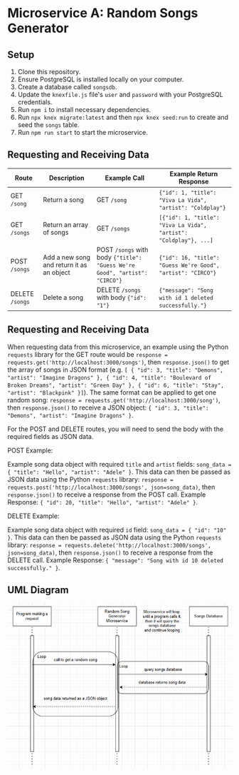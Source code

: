# Microservice A: Random Songs Generator

## Setup
1. Clone this repository.
2. Ensure PostgreSQL is installed locally on your computer.
3. Create a database called `songsdb`.
4. Update the `knexfile.js` file's `user` and `password` with your PostgreSQL credentials.
5. Run `npm i` to install necessary dependencies.
6. Run `npx knex migrate:latest` and then `npx knex seed:run` to create and seed the `songs` table.
7. Run `npm run start` to start the microservice.

## Requesting and Receiving Data
| Route | Description | Example Call | Example Return Response |
| ----- | ----------- | ------------ | ----------------------- |
| GET `/song` | Return a song | GET `/song` | `{"id": 1, "title": "Viva La Vida", "artist": "Coldplay"}` |
| GET `/songs` | Return an array of songs | GET `/songs` | `[{"id": 1, "title": "Viva La Vida", "artist": "Coldplay"}, ...]` |
| POST `/songs` | Add a new song and return it as an object  | POST `/songs` with body `{"title": "Guess We're Good", "artist": "CIRCO"}` | `{"id": 16, "title": "Guess We're Good", "artist": "CIRCO"}` |
| DELETE `/songs` | Delete a song | DELETE `/songs` with body `{"id": "1"}` | `{"message": "Song with id 1 deleted successfully."}` |

## Requesting and Receiving Data
When requesting data from this microservice, an example using the Python `requests` library for the GET route would be `response = requests.get('http://localhost:3000/songs')`, then `response.json()` to get the array of songs in JSON format (e.g. `[
	{
		"id": 3,
		"title": "Demons",
		"artist": "Imagine Dragons"
	},
	{
		"id": 4,
		"title": "Boulevard of Broken Dreams",
		"artist": "Green Day"
	},
	{
		"id": 6,
		"title": "Stay",
		"artist": "Blackpink"
	}]`).
The same format can be applied to get one random song: `response = requests.get('http://localhost:3000/song')`, then `response.json()` to receive a JSON object:
`{
    "id": 3,
    "title": "Demons",
    "artist": "Imagine Dragons"
}`.

For the POST and DELETE routes, you will need to send the body with the required fields as JSON data.

POST Example:

Example song data object with required `title` and `artist` fields: `song_data = {
                "title": "Hello",
                "artist": "Adele"
            }`.
This data can then be passed as JSON data using the Python `requests` library: `response = requests.post('http://localhost:3000/songs', json=song_data)`, then `response.json()` to receive a response from the POST call. Example Response:
`{
	"id": 20,
	"title": "Hello",
	"artist": "Adele"
}`.

DELETE Example:

Example song data object with required `id` field: `song_data = {
    "id": "10"
}`.
This data can then be passed as JSON data using the Python `requests` library: `response = requests.delete('http://localhost:3000/songs', json=song_data)`, then `response.json()` to receive a response from the DELETE call. Example Response: 
`{
	"message": "Song with id 10 deleted successfully."
}`.

## UML Diagram
![UML Diagram](uml.png)

